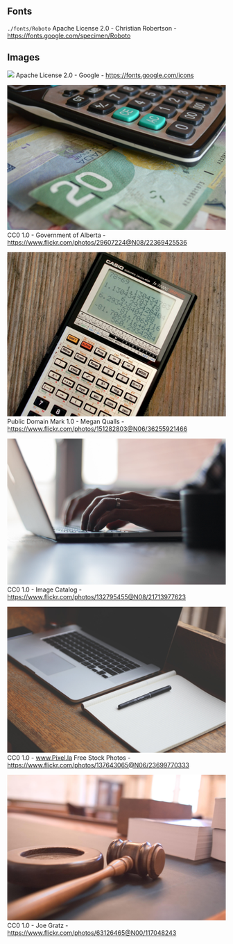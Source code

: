 ## Fonts
`./fonts/Roboto`
Apache License 2.0 - Christian Robertson - https://fonts.google.com/specimen/Roboto

## Images
![](./index/calculator_icon_192.png)
Apache License 2.0 - Google - https://fonts.google.com/icons

![](./index/calculator_large.jpg)
CC0 1.0 -  Government of Alberta - https://www.flickr.com/photos/29607224@N08/22369425536

![](./index/graphing_calc_large.jpg)
Public Domain Mark 1.0 - Megan Qualls - https://www.flickr.com/photos/151282803@N06/36255921466

![](./contact/handstypingonkeyboard_large.jpg)
CC0 1.0 - Image Catalog - https://www.flickr.com/photos/132795455@N08/21713977623

![](./contact/laptopnotepad_large.jpg)
CC0 1.0 - www.Pixel.la Free Stock Photos - https://www.flickr.com/photos/137643065@N06/23699770333

![](./legal/gavel_large.jpg)
CC0 1.0 - Joe Gratz - https://www.flickr.com/photos/63126465@N00/117048243


